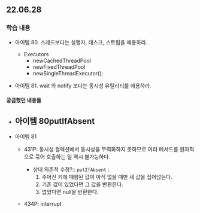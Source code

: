 ## 22.06.28

### 학습 내용

- 아이템 80. 스레드보다는 실행자, 태스크, 스트림을 애용하라.
    - Executors
        - newCachedThreadPool
        - newFixedThreadPool
        - newSingleThreadExecutor();

- 아이템 81. wait 와 notify 보다는 동시성 유틸리티를 애용하라.

#### 궁금했던 내용들

- 아이템 80putIfAbsent
  - 
- 아이템 81
    - 431P: 동시성 컬렉션에서 동시성을 무력화하지 못하므로 여러 메서드를 원자적으로 묶어 호출하는 일 역시 불가능하다.
        - 상태 의존적 수정?:: `putIfAbsent` :
            1. 주어진 키에 매핑된 값이 아직 없을 때만 새 값을 집어넎는다.
            2. 기존 값이 있었다면 그 값을 반환한다.
            3. 없었다면 null을 반환한다.

    - 434P: interrupt  
